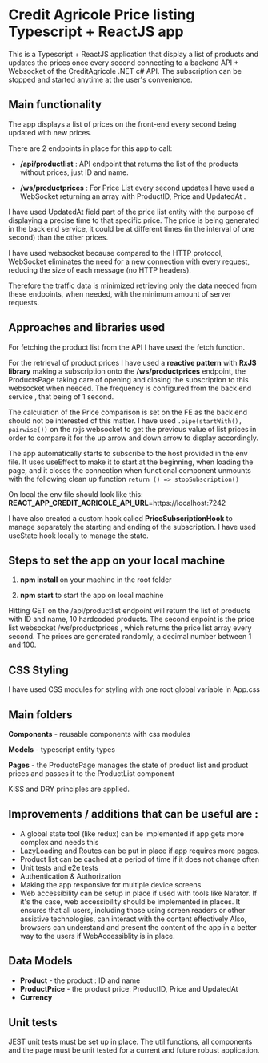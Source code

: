 
# Credit Agricole Price listing Typescript + ReactJS app

This is a Typescript + ReactJS application that display a list of products and updates the prices once every second connecting to a backend API + Websocket of the CreditAgricole .NET c#  API.
The subscription can be stopped and started anytime at the user's convenience.

## Main functionality

The app displays a list of prices on the front-end every second being updated with new prices.

There are 2 endpoints in place for this app to call: 

* **/api/productlist** : API endpoint that returns the list of the products without prices, just ID and name.


* **/ws/productprices** : For Price List every second updates I have used a WebSocket returning an array with ProductID, Price and UpdatedAt .

I have used UpdatedAt field part of the price list entity with the purpose of displaying a precise time to that specific price.
The price is being generated in the back end service, it could be at different times (in the interval of one second) than the other prices.

I have used websocket because compared to the HTTP protocol, WebSocket eliminates the need for a new connection with every request,
 reducing the size of each message (no HTTP headers).

Therefore the traffic data is minimized retrieving only the data needed from these endpoints, when needed, with the minimum amount of server requests.

## Approaches and libraries used

For fetching the product list from the API I have used the fetch function.

For the retrieval of product prices I have used a **reactive pattern** with **RxJS library** making a subscription onto the  **/ws/productprices**  endpoint,
the ProductsPage taking care of opening and closing the subscription to this websocket when needed. The frequency is configured from the back end service , that being of 1 second.

The calculation of the Price comparison is set on the FE as the back end should not be interested of this matter.
I have used `.pipe(startWith(), pairwise())` on the rxjs websocket to get the previous value of list prices in order to compare it for the up arrow and down arrow to display accordingly.

The app automatically starts to subscribe to the host provided in the env file. 
It uses useEffect to make it to start at the beginning, when loading the page, and it closes the connection when functional component unmounts with the following clean up function `return () => stopSubscription()`

On local the env file should look like this: **REACT_APP_CREDIT_AGRICOLE_API_URL**=https://localhost:7242

I have also created a custom hook called **PriceSubscriptionHook** to manage separately the starting and ending of the subscription.
I have used useState hook locally to manage the state.

## Steps to set the app on your local machine

1. **npm install** on your machine in the root folder

2. **npm start** to start the app on local machine

Hitting GET on the /api/productlist endpoint will return the list of products with ID and name, 10 hardcoded products.
The second enpoint is the price list websocket /ws/productprices , which returns the price list array every second. The prices are generated randomly, a decimal number between 1 and 100.

## CSS Styling

I have used CSS modules for styling with one root global variable in App.css

## Main folders

**Components** - reusable components with css modules

**Models** - typescript entity types

**Pages** - the ProductsPage manages the state of product list and product prices and passes it to the ProductList component

KISS and DRY principles are applied.

## Improvements / additions that can be useful are : 

* A global state tool (like redux) can be implemented if app gets more complex and needs this
* LazyLoading and Routes can be put in place if app requires more pages.
* Product list can be cached at a period of time if it does not change often
* Unit tests and e2e tests
* Authentication & Authorization
* Making the app responsive for multiple device screens
* Web accessibility can be setup in place if used with tools like Narator.
If it's the case, web accessibility should be implemented in places. It ensures that all users, including those using screen readers or other assistive technologies, can interact with the content effectively
Also, browsers can understand and present the content of the app in a better way to the users if WebAccessiblity is in place.

## Data Models

* **Product** - the product : ID and name
* **ProductPrice** - the product price: ProductID, Price and UpdatedAt
* **Currency** 

## Unit tests

JEST unit tests must be set up in place.
The util functions, all components and the page must be unit tested for a current and future robust application.
